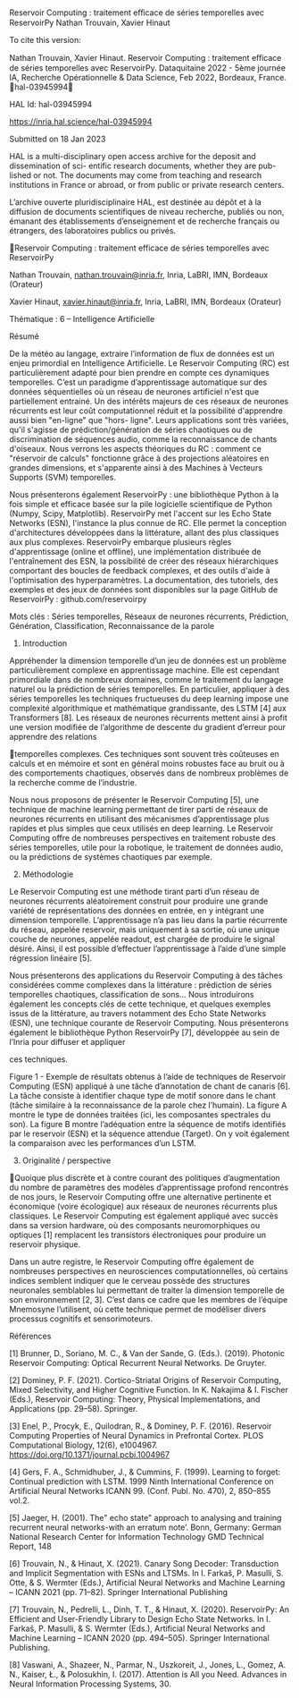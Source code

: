 Reservoir Computing : traitement eﬀicace de séries
temporelles avec ReservoirPy
Nathan Trouvain, Xavier Hinaut

To cite this version:

Nathan Trouvain, Xavier Hinaut. Reservoir Computing : traitement eﬀicace de séries temporelles avec
ReservoirPy. Dataquitaine 2022 - 5ème journée IA, Recherche Opérationnelle & Data Science, Feb
2022, Bordeaux, France. ￿hal-03945994￿

HAL Id: hal-03945994

https://inria.hal.science/hal-03945994

Submitted on 18 Jan 2023

HAL is a multi-disciplinary open access
archive for the deposit and dissemination of sci-
entific research documents, whether they are pub-
lished or not. The documents may come from
teaching and research institutions in France or
abroad, or from public or private research centers.

L’archive ouverte pluridisciplinaire HAL, est
destinée au dépôt et à la diffusion de documents
scientifiques de niveau recherche, publiés ou non,
émanant des établissements d’enseignement et de
recherche français ou étrangers, des laboratoires
publics ou privés.

Reservoir Computing : traitement efficace de séries 
temporelles avec ReservoirPy 

Nathan Trouvain, nathan.trouvain@inria.fr, Inria, LaBRI, IMN, Bordeaux (Orateur) 

Xavier Hinaut, xavier.hinaut@inria.fr, Inria, LaBRI, IMN, Bordeaux (Orateur) 

Thématique : 6 – Intelligence Artificielle 

Résumé 

De la météo au langage, extraire l’information de flux de données est un enjeu primordial en 
Intelligence Artificielle. Le Reservoir Computing (RC) est particulièrement adapté pour bien 
prendre en compte ces dynamiques temporelles. C’est un paradigme d’apprentissage 
automatique sur des données séquentielles où un réseau de neurones artificiel n'est que 
partiellement entrainé. Un des intérêts majeurs de ces réseaux de neurones récurrents est 
leur coût computationnel réduit et la possibilité d'apprendre aussi bien "en-ligne" que "hors-
ligne". Leurs applications sont très variées, qu'il s'agisse de prédiction/génération de séries 
chaotiques ou de discrimination de séquences audio, comme la reconnaissance de chants 
d'oiseaux. Nous verrons les aspects théoriques du RC : comment ce "réservoir de calculs" 
fonctionne grâce à des projections aléatoires en grandes dimensions, et s'apparente ainsi à 
des Machines à Vecteurs Supports (SVM) temporelles. 

Nous présenterons également ReservoirPy : une bibliothèque Python à la fois simple et 
efficace basée sur la pile logicielle scientifique de Python (Numpy, Scipy, Matplotlib). 
ReservoirPy met l'accent sur les Echo State Networks (ESN), l'instance la plus connue de 
RC. Elle permet la conception d'architectures développées dans la littérature, allant des plus 
classiques aux plus complexes. ReservoirPy embarque plusieurs règles d'apprentissage 
(online et offline), une implémentation distribuée de l'entraînement des ESN, la possibilité de 
créer des réseaux hiérarchiques comportant des boucles de feedback complexes, et des 
outils d'aide à l'optimisation des hyperparamètres. La documentation, des tutoriels, des 
exemples et des jeux de données sont disponibles sur la page GitHub de ReservoirPy : 
github.com/reservoirpy 

Mots clés : Séries temporelles, Réseaux de neurones récurrents, Prédiction, Génération, 
Classification, Reconnaissance de la parole 

1. Introduction 

Appréhender la dimension temporelle d’un jeu de données est un problème particulièrement 
complexe en apprentissage machine. Elle est cependant primordiale dans de nombreux 
domaines, comme le traitement du langage naturel ou la prédiction de séries temporelles. 
En particulier, appliquer à des séries temporelles les techniques fructueuses du deep 
learning impose une complexité algorithmique et mathématique grandissante, des LSTM [4] 
aux Transformers [8]. Les réseaux de neurones récurrents mettent ainsi à profit une version 
modifiée de l’algorithme de descente du gradient d’erreur pour apprendre des relations 

 
 
 
temporelles complexes. Ces techniques sont souvent très coûteuses en calculs et en 
mémoire et sont en général moins robustes face au bruit ou à des comportements 
chaotiques, observés dans de nombreux problèmes de la recherche comme de l’industrie. 

Nous nous proposons de présenter le Reservoir Computing [5], une technique de machine 
learning permettant de tirer parti de réseaux de neurones récurrents en utilisant des 
mécanismes d’apprentissage plus rapides et plus simples que ceux utilisés en deep 
learning. Le Reservoir Computing offre de nombreuses perspectives en traitement robuste 
des séries temporelles, utile pour la robotique, le traitement de données audio, ou la 
prédictions de systèmes chaotiques par exemple. 

2. Méthodologie 

 Le Reservoir Computing est une méthode tirant parti d’un réseau de neurones récurrents 
aléatoirement construit pour produire une grande variété de représentations des données en 
entrée, en y intégrant une dimension temporelle. L’apprentissage n’a pas lieu dans la partie 
récurrente du réseau, appelée reservoir, mais uniquement à sa sortie, où une unique couche 
de neurones, appelée readout, est chargée de produire le signal désiré. Ainsi, il est possible 
d’effectuer l’apprentissage à l’aide d’une simple régression linéaire [5]. 

Nous présenterons des applications du Reservoir Computing à des tâches considérées 
comme complexes dans la littérature : prédiction de séries temporelles chaotiques, 
classification de sons… Nous introduirons également les concepts clés de cette technique, 
et quelques exemples issus de la littérature, au travers notamment des Echo State Networks 
(ESN), une technique courante de Reservoir Computing. Nous présenterons également le 
bibliothèque Python ReservoirPy [7], développée au sein de l’Inria pour diffuser et appliquer 

ces techniques. 

Figure 1 - Exemple de résultats obtenus à l’aide de techniques de Reservoir Computing (ESN) 
appliqué à une tâche d’annotation de chant de canaris [6]. La tâche consiste à identifier chaque 
type de motif sonore dans le chant (tâche similaire à la reconnaissance de la parole chez 
l’humain). La figure A montre le type de données traitées (ici, les composantes spectrales du 
son). La figure B montre l’adéquation entre la séquence de motifs identifiés par le reservoir 
(ESN) et la séquence attendue (Target). On y voit également la comparaison avec les 
performances d’un LSTM. 

3. Originalité / perspective 

Quoique plus discrète et à contre courant des politiques d’augmentation du nombre de 
paramètres des modèles d’apprentissage profond rencontrés de nos jours, le Reservoir 
Computing offre une alternative pertinente et économique (voire écologique) aux réseaux de 
neurones récurrents plus classiques. Le Reservoir Computing est également appliqué avec 
succès dans sa version hardware, où des composants neuromorphiques ou optiques [1] 
remplacent les transistors électroniques pour produire un reservoir physique. 

Dans un autre registre, 
le Reservoir Computing offre également de nombreuses 
perspectives en neurosciences computationnelles, où certains indices semblent indiquer que 
le cerveau possède des structures neuronales semblables lui permettant de traiter la 
dimension temporelle de son environnement [2, 3]. C’est dans ce cadre que les membres de 
l’équipe Mnemosyne l’utilisent, où cette technique permet de modéliser divers processus 
cognitifs et sensorimoteurs. 

Références 

[1] Brunner, D., Soriano, M. C., & Van der Sande, G. (Eds.). (2019). Photonic Reservoir 
Computing: Optical Recurrent Neural Networks. De Gruyter. 

[2] Dominey, P. F. (2021). Cortico-Striatal Origins of Reservoir Computing, Mixed Selectivity, 
and Higher Cognitive Function. In K. Nakajima & I. Fischer (Eds.), Reservoir Computing: 
Theory, Physical Implementations, and Applications (pp. 29–58). Springer. 

[3] Enel, P., Procyk, E., Quilodran, R., & Dominey, P. F. (2016). Reservoir Computing 
Properties of Neural Dynamics in Prefrontal Cortex. PLOS Computational Biology, 12(6), 
e1004967. https://doi.org/10.1371/journal.pcbi.1004967 

[4] Gers, F. A., Schmidhuber, J., & Cummins, F. (1999). Learning to forget: Continual 
prediction with LSTM. 1999 Ninth International Conference on Artificial Neural Networks 
ICANN 99. (Conf. Publ. No. 470), 2, 850–855 vol.2. 

[5] Jaeger, H. (2001). The" echo state" approach to analysing and training recurrent neural 
networks-with an erratum note’. Bonn, Germany: German National Research Center for 
Information Technology GMD Technical Report, 148 

[6] Trouvain, N., & Hinaut, X. (2021). Canary Song Decoder: Transduction and Implicit 
Segmentation with ESNs and LTSMs. In I. Farkaš, P. Masulli, S. Otte, & S. Wermter (Eds.), 
Artificial Neural Networks and Machine Learning – ICANN 2021 (pp. 71–82). Springer 
International Publishing 

[7] Trouvain, N., Pedrelli, L., Dinh, T. T., & Hinaut, X. (2020). ReservoirPy: An Efficient and 
User-Friendly Library to Design Echo State Networks. In I. Farkaš, P. Masulli, & S. Wermter 
(Eds.), Artificial Neural Networks and Machine Learning – ICANN 2020 (pp. 494–505). 
Springer International Publishing. 

[8] Vaswani, A., Shazeer, N., Parmar, N., Uszkoreit, J., Jones, L., Gomez, A. N., Kaiser, Ł., 
& Polosukhin, I. (2017). Attention is All you Need. Advances in Neural Information 
Processing Systems, 30. 

 
 
